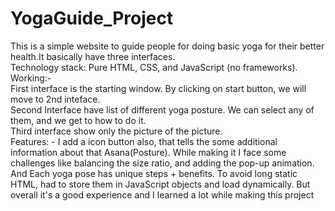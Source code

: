 # YogaGuide_Project
This is a simple website to guide people for doing basic yoga for their better health.It basically have three interfaces.
<br>
Technology stack: Pure HTML, CSS, and JavaScript (no frameworks).
<br>
Working:- 
<br>
First interface is the starting window.
By clicking on start button, we will move to 2nd inteface.
<br>
Second Interface have list of different yoga posture. 
We can select any of them, and we get to how to do it.
<br>
Third interface show only the picture of the picture.
<br>
Features: -
I add a icon button also, that tells the some additional information about that Asana(Posture).
While making it I face some challenges like balancing the size ratio, and adding the pop-up animation. 
And Each yoga pose has unique steps + benefits.
To avoid long static HTML, had to store them in JavaScript objects and load dynamically.
But overall it's a good experience and I learned a lot while making this project
